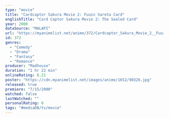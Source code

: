 ```yaml
---
type: "movie"
title: "Cardcaptor Sakura Movie 2: Fuuin Sareta Card"
englishTitle: "Card Captor Sakura Movie 2: The Sealed Card"
year: 2000
dataSource: "MALAPI"
url: "https://myanimelist.net/anime/372/Cardcaptor_Sakura_Movie_2__Fuuin_Sareta_Card"
id: 372
genres: 
  - "Comedy"
  - "Drama"
  - "Fantasy"
  - "Romance"
producer: "Madhouse"
duration: "1 hr 22 min"
onlineRating: 8.21
poster: "https://cdn.myanimelist.net/images/anime/1652/90326.jpg"
released: true
premiere: "7/15/2000"
watched: false
lastWatched: ""
personalRating: 0
tags: "#mediaDB/tv/movie"
---
```

